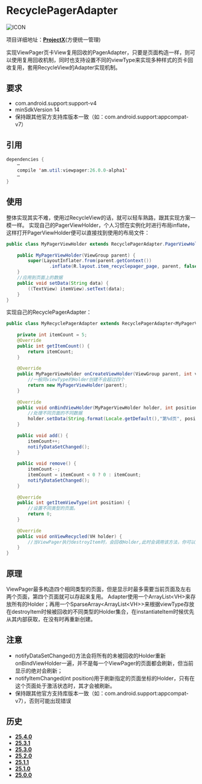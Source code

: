 # RecyclePagerAdapter
![ICON](https://raw.githubusercontent.com/AlexMofer/ProjectX/master/images/icons/recyclepager.png)

项目详细地址：[**ProjectX**](https://github.com/AlexMofer/ProjectX/tree/master/viewpager)(方便统一管理)

实现ViewPager页卡View复用回收的PagerAdapter，只要是页面构造一样，则可以使用复用回收机制，同时也支持设置不同的viewType来实现多种样式的页卡回收复用，套用RecycleView的Adapter实现机制。
## 要求
- com.android.support:support-v4
- minSdkVersion 14
- 保持跟其他官方支持库版本一致（如：com.android.support:appcompat-v7）

## 引用
```java
dependencies {
    ⋯
    compile 'am.util:viewpager:26.0.0-alpha1'
    ⋯
}
```
## 使用
整体实现其实不难，使用过RecycleView的话，就可以轻车熟路，跟其实现方案一模一样。
实现自己的PagerViewHolder，个人习惯在实例化时进行布局inflate，这样打开PagerViewHolder便可以直接找到使用的布局文件：
```java
public class MyPagerViewHolder extends RecyclePagerAdapter.PagerViewHolder {
    
    public MyPagerViewHolder(ViewGroup parent) {
        super(LayoutInflater.from(parent.getContext())
                .inflate(R.layout.item_recyclepager_page, parent, false));
    }
    //应用到页面上的数据
    public void setData(String data) {
        ((TextView) itemView).setText(data);
    }
}
```
实现自己的RecyclePagerAdapter：
```java
public class MyRecyclePagerAdapter extends RecyclePagerAdapter<MyPagerViewHolder> {
    
    private int itemCount = 5;
    @Override
    public int getItemCount() {
        return itemCount;
    }
    
    @Override
    public MyPagerViewHolder onCreateViewHolder(ViewGroup parent, int viewType) {
        //一般同viewType的Holder创建不会超过四个
        return new MyPagerViewHolder(parent);
    }
    
    @Override
    public void onBindViewHolder(MyPagerViewHolder holder, int position) {
        //处理不同页面的不同数据
        holder.setData(String.format(Locale.getDefault(),"第%d页", position + 1));
    }
    
    public void add() {
        itemCount++;
        notifyDataSetChanged();
    }
    
    public void remove() {
        itemCount--;
        itemCount = itemCount < 0 ? 0 : itemCount;
        notifyDataSetChanged();
    }
    
    @Override
    public int getItemViewType(int position) {
        //设置不同类型的页面。
        return 0;
    }
    
    @Override
    public void onViewRecycled(VH holder) {
        //当ViewPager执行destroyItem时，会回收Holder,此时会调用该方法，你可以重写该方法实现你要的效果
    }
}
```
## 原理
ViewPager最多构造四个相同类型的页面，但是显示时最多需要当前页面及左右两个页面，第四个页面就可以存起来复用。
Adapter使用一个ArrayList\<VH\>来存放所有的Holder；再用一个SparseArray\<ArrayList\<VH\>\>来根据viewType存放在destroyItem时候被回收的不同类型的Holder集合，在instantiateItem时候优先从其内部获取，在没有时再重新创建。

## 注意
- notifyDataSetChanged()方法会将所有的未被回收的Holder重新onBindViewHolder一遍，并不是每一个ViewPager的页面都会刷新，但当前显示的绝对会刷新；
- notifyItemChanged(int position)用于刷新指定的页面坐标的Holder，只有在这个页面处于激活状态时，其才会被刷新。
- 保持跟其他官方支持库版本一致（如：com.android.support:appcompat-v7），否则可能出现错误

## 历史
- [**25.4.0**](https://bintray.com/alexmofer/maven/ViewPager/25.4.0)
- [**25.3.1**](https://bintray.com/alexmofer/maven/ViewPager/25.3.1)
- [**25.3.0**](https://bintray.com/alexmofer/maven/ViewPager/25.3.0)
- [**25.2.0**](https://bintray.com/alexmofer/maven/ViewPager/25.2.0)
- [**25.1.1**](https://bintray.com/alexmofer/maven/ViewPager/25.1.1)
- [**25.1.0**](https://bintray.com/alexmofer/maven/ViewPager/25.1.0)
- [**25.0.0**](https://bintray.com/alexmofer/maven/SupportPlus/25.0.0)